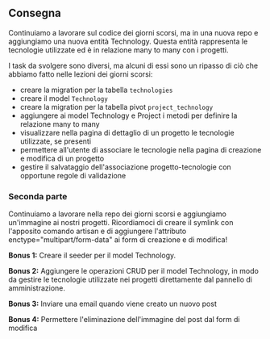 ## Consegna

Continuiamo a lavorare sul codice dei giorni scorsi, ma in una nuova repo e aggiungiamo una nuova entità Technology. Questa entità rappresenta le tecnologie utilizzate ed è in relazione many to many con i progetti.

I task da svolgere sono diversi, ma alcuni di essi sono un ripasso di ciò che abbiamo fatto nelle lezioni dei giorni scorsi:

-   creare la migration per la tabella `technologies`
-   creare il model `Technology`
-   creare la migration per la tabella pivot `project_technology`
-   aggiungere ai model Technology e Project i metodi per definire la relazione many to many
-   visualizzare nella pagina di dettaglio di un progetto le tecnologie utilizzate, se presenti
-   permettere all'utente di associare le tecnologie nella pagina di creazione e modifica di un progetto
-   gestire il salvataggio dell'associazione progetto-tecnologie con opportune regole di validazione

### Seconda parte

Continuiamo a lavorare nella repo dei giorni scorsi e aggiungiamo un'immagine ai nostri progetti.
Ricordiamoci di creare il symlink con l'apposito comando artisan e di aggiungere l'attributo enctype="multipart/form-data" ai form di creazione e di modifica!

**Bonus 1:**
Creare il seeder per il model Technology.

**Bonus 2:**
Aggiungere le operazioni CRUD per il model Technology, in modo da gestire le tecnologie utilizzate nei progetti direttamente dal pannello di amministrazione.

**Bonus 3:**
Inviare una email quando viene creato un nuovo post

**Bonus 4:**
Permettere l'eliminazione dell'immagine del post dal form di modifica

